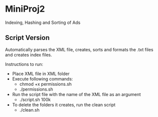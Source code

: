 # MiniProj2
Indexing, Hashing and Sorting of Ads

## Script Version 
Automatically parses the XML file, creates, sorts and formats the .txt files and creates index files.

Instructions to run:
- Place XML file in XML folder
- Execute following commands:
    - chmod +x permissions.sh
    - ./permissions.sh
- Run the script file with the name of the XML file as an argument
    - ./script.sh 100k
- To delete the folders it creates, run the clean script
    - ./clean.sh